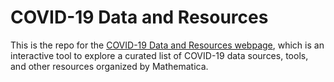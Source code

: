 # COVID-19 Data and Resources

This is the repo for the [COVID-19 Data and Resources webpage](https://mathematica-mpr.github.io/covidinfo/), which is an interactive tool to explore a curated list of COVID-19 data sources, tools, and other resources organized by Mathematica.
